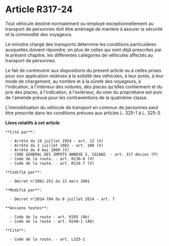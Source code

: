 # Article R317-24

Tout véhicule destiné normalement ou employé exceptionnellement au transport de personnes doit être aménagé de manière à
assurer la sécurité et la commodité des voyageurs. 

Le ministre chargé des transports détermine les conditions particulières auxquelles doivent répondre, en plus de celles qui
sont déjà prescrites par le présent chapitre, les différentes catégories de véhicules affectés au transport de personnes. 

Le fait de contrevenir aux dispositions du présent article ou à celles prises pour son application relatives à la solidité
des véhicules, à leur poids, à leur mode de chargement, au nombre et à la sûreté des voyageurs, à l'indication, à l'intérieur
des voitures, des places qu'elles contiennent et du prix des places, à l'indication, à l'extérieur, du nom du propriétaire
est puni de l'amende prévue pour les contraventions de la quatrième classe.

L'immobilisation du véhicule de transport en commun de personnes peut être prescrite dans les conditions prévues aux articles
L. 325-1 à L. 325-3.

**Liens relatifs à cet article**

	**Cité par**:

	  - Arrêté du 19 juillet 1954 - art. 12 (V)
	  - Arrêté du 2 juillet 1982 - art. 100 (V)
	  - Arrêté du 4 mai 2009 (V)
	  - CODE GENERAL DES IMPOTS ANNEXE 2, CGIAN2. - art. 317 decies (P)
	  - Code de la route. - art. R130-6 (V)
	  - Code de la route. - art. R234-7 (V)

	**Codifié par**:

	  - Décret n°2001-251 du 22 mars 2001

	**Modifié par**:

	  - Décret n°2014-784 du 8 juillet 2014 - art. 7

	**Anciens textes**:

	  - Code de la route - art. R105 (Ab)
	  - Code de la route - art. R240-1 (Ab)

	**Cite**:

	  - Code de la route. - art. L325-1
